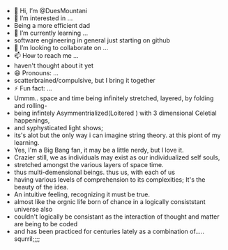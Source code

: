 - 👋 Hi, I’m @DuesMountani
- 👀 I’m interested in ...
-   Being a more efficient dad
- 🌱 I’m currently learning ...
-   software engineering in general just starting on github
- 💞️ I’m looking to collaborate on ...
- 📫 How to reach me ...
-   haven't thought about it yet
- 😄 Pronouns: ...
-   scatterbrained/compulsive, but I bring it together
- ⚡ Fun fact: ...
-   Ummm.. space and time being infinitely stretched, layered, by folding and rolling-
-   being infintely Asymmentrialized(Loitered ) with 3 dimensional Celetial happenings,
-    and syphysticated light shows;
-   its's alot but the only way i can imagine string theory. at this piont of my learning.
-    Yes, I'm a Big Bang fan, it may be a little nerdy, but I love it.
-   Crazier still, we as individuals may exist as our individualized self souls,
-   stretched amongst the various layers of space time.
-   thus multi-demensional beings. thus us, with each of us
-   having various levels of comprehension to its complexities; It's the beauty of the idea.
-   An intuitive feeling, recognizing it must be true.
-   almost like the orgnic life born of chance in a logically consiststant universe also
-   couldn't logically be consistant as the interaction of thought and matter are being to be coded
-   and has been practiced for centuries lately as a combination of..... squrril;;;;  

<!---
DuesMountani/DuesMountani is a ✨ special ✨ repository because its `README.md` (this file) appears on your GitHub profile.
You can click the Preview link to take a look at your changes.
--->
